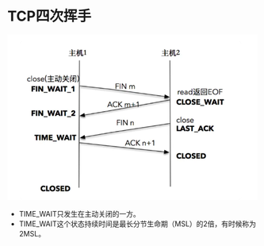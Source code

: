 # TCP四次挥手

<img src="images\tcp2.png" style="zoom:67%;" />

- TIME_WAIT只发生在主动关闭的一方。
- TIME_WAIT这个状态持续时间是最长分节生命期（MSL）的2倍，有时候称为2MSL。

